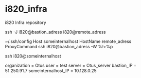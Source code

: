 # i820_infra
i820 Infra repository

ssh -J i820@bastion_adress i820@remote_adress

~/.ssh/config
Host someinternalhost
  HostName remote_adress
  ProxyCommand ssh i820@bastion_adress -W %h:%p

ssh i820@someinternalhost

organization = Otus
user = test
server = Otus_server
bastion_IP = 51.250.91.7
someinternalhost_IP = 10.128.0.25
